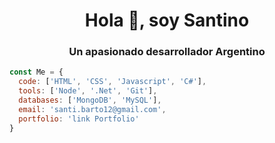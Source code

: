 
<h1 align = "center"> Hola 👋, soy Santino </h1>
<h3 align = "center"> Un apasionado desarrollador Argentino </h3>

```js
const Me = {
  code: ['HTML', 'CSS', 'Javascript', 'C#'],
  tools: ['Node', '.Net', 'Git'],
  databases: ['MongoDB', 'MySQL'],
  email: 'santi.barto12@gmail.com',
  portfolio: 'link Portfolio'
}
```
